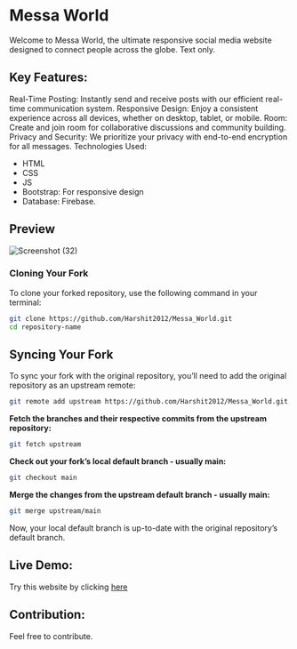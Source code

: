 # Messa World
Welcome to Messa World, the ultimate responsive social media website designed to connect people across the globe. Text only.

## Key Features:
Real-Time Posting: Instantly send and receive posts with our efficient real-time communication system.
Responsive Design: Enjoy a consistent experience across all devices, whether on desktop, tablet, or mobile.
Room: Create and join room for collaborative discussions and community building.
Privacy and Security: We prioritize your privacy with end-to-end encryption for all messages.
Technologies Used:
- HTML
- CSS
- JS
- Bootstrap: For responsive design
- Database: Firebase.

## Preview
![Screenshot (32)](https://github.com/Harshit2012/Messa_World/assets/105143145/41e8f23d-96d0-4e42-9a41-b85c497f5b47)

### Cloning Your Fork

To clone your forked repository, use the following command in your terminal:

```bash
git clone https://github.com/Harshit2012/Messa_World.git
cd repository-name
```

## Syncing Your Fork
To sync your fork with the original repository, you’ll need to add the original repository as an upstream remote:
```bash
git remote add upstream https://github.com/Harshit2012/Messa_World.git
```

**Fetch the branches and their respective commits from the upstream repository:**

```bash
git fetch upstream
```

**Check out your fork’s local default branch - usually main:**

```bash
git checkout main
```

**Merge the changes from the upstream default branch - usually main:**

```bash
git merge upstream/main
```

Now, your local default branch is up-to-date with the original repository’s default branch.

## Live Demo:
Try this website by clicking [here](https://harshit2012.github.io/Messa_World/)

## Contribution:
Feel free to contribute.
